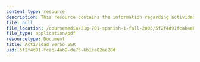 ```yaml
---
content_type: resource
description: This resource contains the information regarding actividad verbo SER.
file: null
file_location: /coursemedia/21g-701-spanish-i-fall-2003/5f2f4d91fcab4ab9de756b1ca82ae20d_MIT21G_701F03_2verboser.pdf
file_type: application/pdf
resourcetype: Document
title: Actividad Verbo SER
uid: 5f2f4d91-fcab-4ab9-de75-6b1ca82ae20d
---
```

